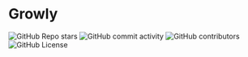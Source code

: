 # Growly


![GitHub Repo stars](https://img.shields.io/github/stars/ianrtt/growly)
![GitHub commit activity](https://img.shields.io/github/commit-activity/t/ianrtt/growly?style=plastic)
![GitHub contributors](https://img.shields.io/github/contributors/ianrtt/growly)
![GitHub License](https://img.shields.io/github/license/ianrtt/growly)